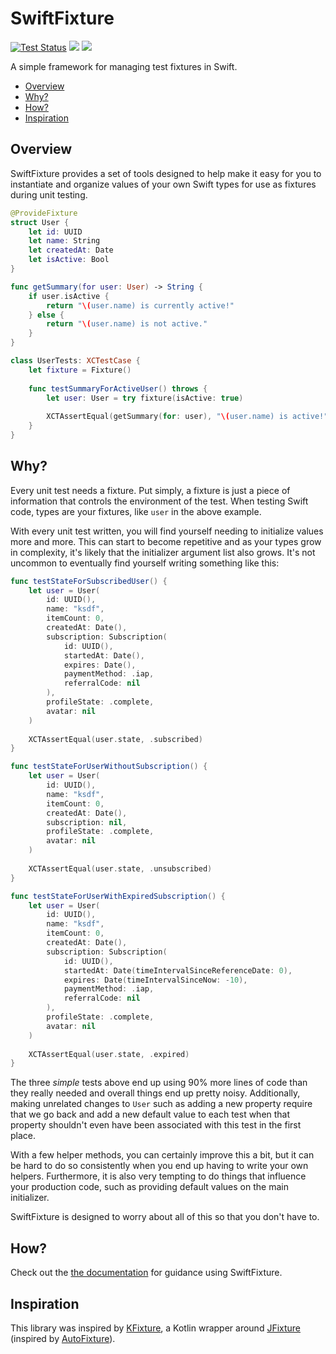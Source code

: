 # SwiftFixture

[![Test Status](https://github.com/liamnichols/swift-fixture/workflows/Tests/badge.svg)](https://github.com/liamnichols/swift-fixture/actions/workflows/tests.yml)
[![](https://img.shields.io/endpoint?url=https%3A%2F%2Fswiftpackageindex.com%2Fapi%2Fpackages%2Fliamnichols%2Fswift-fixture%2Fbadge%3Ftype%3Dswift-versions)](https://swiftpackageindex.com/liamnichols/swift-fixture)
[![](https://img.shields.io/endpoint?url=https%3A%2F%2Fswiftpackageindex.com%2Fapi%2Fpackages%2Fliamnichols%2Fswift-fixture%2Fbadge%3Ftype%3Dplatforms)](https://swiftpackageindex.com/liamnichols/swift-fixture)

A simple framework for managing test fixtures in Swift.

- [Overview](#overview)
- [Why?](#why)
- [How?](#how)
- [Inspiration](#inspiration)

## Overview

SwiftFixture provides a set of tools designed to help make it easy for you to instantiate and organize values of your own Swift types for use as fixtures during unit testing.

```swift
@ProvideFixture
struct User {
    let id: UUID
    let name: String
    let createdAt: Date
    let isActive: Bool
}

func getSummary(for user: User) -> String {
    if user.isActive {
        return "\(user.name) is currently active!"
    } else {
        return "\(user.name) is not active."
    }
}
```

```swift
class UserTests: XCTestCase {
    let fixture = Fixture()
    
    func testSummaryForActiveUser() throws {
        let user: User = try fixture(isActive: true)
        
        XCTAssertEqual(getSummary(for: user), "\(user.name) is active!")
    }
}
```

## Why?

Every unit test needs a fixture. Put simply, a fixture is just a piece of information that controls the environment of the test. When testing Swift code, types are your fixtures, like `user` in the above example.

With every unit test written, you will find yourself needing to initialize values more and more. This can start to become repetitive and as your types grow in complexity, it's likely that the initializer argument list also grows. It's not uncommon to eventually find yourself writing something like this:

```swift
func testStateForSubscribedUser() {
    let user = User(
        id: UUID(),
        name: "ksdf",
        itemCount: 0,
        createdAt: Date(),
        subscription: Subscription(
            id: UUID(),
            startedAt: Date(),
            expires: Date(),
            paymentMethod: .iap,
            referralCode: nil
        ),
        profileState: .complete,
        avatar: nil
    )
    
    XCTAssertEqual(user.state, .subscribed)
}

func testStateForUserWithoutSubscription() {
    let user = User(
        id: UUID(),
        name: "ksdf",
        itemCount: 0,
        createdAt: Date(),
        subscription: nil,
        profileState: .complete,
        avatar: nil
    )
    
    XCTAssertEqual(user.state, .unsubscribed)
}

func testStateForUserWithExpiredSubscription() {
    let user = User(
        id: UUID(),
        name: "ksdf",
        itemCount: 0,
        createdAt: Date(),
        subscription: Subscription(
            id: UUID(),
            startedAt: Date(timeIntervalSinceReferenceDate: 0),
            expires: Date(timeIntervalSinceNow: -10),
            paymentMethod: .iap,
            referralCode: nil
        ),
        profileState: .complete,
        avatar: nil
    )
    
    XCTAssertEqual(user.state, .expired)
}
```

The three _simple_ tests above end up using 90% more lines of code than they really needed and overall things end up pretty noisy. Additionally, making unrelated changes to `User` such as adding a new property require that we go back and add a new default value to each test when that property shouldn't even have been associated with this test in the first place.

With a few helper methods, you can certainly improve this a bit, but it can be hard to do so consistently when you end up having to write your own helpers. Furthermore, it is also very tempting to do things that influence your production code, such as providing default values on the main initializer.

SwiftFixture is designed to worry about all of this so that you don't have to.

## How?

Check out the [the documentation](https://swiftpackageindex.com/liamnichols/swift-fixture/main/documentation/swiftfixture) for guidance using SwiftFixture.

## Inspiration

This library was inspired by [KFixture](https://github.com/FlexTradeUKLtd/kfixture), a Kotlin wrapper around [JFixture](https://github.com/FlexTradeUKLtd/jfixture) (inspired by [AutoFixture](AutoFixture)).
